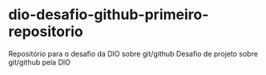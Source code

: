 # dio-desafio-github-primeiro-repositorio
Repositório para o desafio da DIO sobre git/github
Desafio de projeto sobre git/github pela DIO
